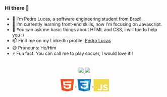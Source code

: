### Hi there 👋

- 🧙‍ I'm Pedro Lucas, a software engineering student from Brazil. 
- 🌱 I’m currently learning front-end skills, now I'm focusing on Javascript. 
- 💬 You can ask me basic things about HTML and CSS, i will trie to help you :)
- 📫 Find me on my LinkedIn profile: <a href="https://www.linkedin.com/in/pedro-lucas-luckow-55b5b6214/">Pedro Lucas</a>
- 😄 Pronouns: He/Him
- ⚡ Fun fact: You can call me to play soccer, I would love it!!

<br>

<div style="display: inline_block;" align="center">
  <a href="https://github.com/pdrollucas">
  <img height="160em" src="https://github-readme-stats.vercel.app/api?username=pdrollucas&show_icons=true&theme=tokyonight&include_all_commits=true&count_private=true"/>
  <img height="160em" src="https://github-readme-stats.vercel.app/api/top-langs/?username=pdrollucas&layout=compact&langs_count=7&theme=tokyonight"/>
</div>

<div style="display: inline_block;" align="center"><br>
  <img align="center" alt="HTML" height="40" width="50" src="https://raw.githubusercontent.com/devicons/devicon/master/icons/html5/html5-original.svg">
  <img align="center" alt="CSS" height="40" width="50" src="https://raw.githubusercontent.com/devicons/devicon/master/icons/css3/css3-original.svg">
  <img align="center" alt="JavaScript" height="40" width="50" src="https://raw.githubusercontent.com/devicons/devicon/master/icons/javascript/javascript-plain.svg">
</div>

